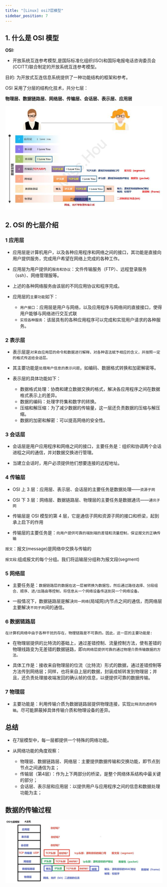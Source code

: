 ```yaml
---
title: "[Linux] osi7层模型"
sidebar_position: 7
---
```


## 1. 什么是 OSI 模型

**OSI:**

- 开放系统互连参考模型,是国际标准化组织(ISO)和国际电报电话咨询委员会(CCITT)联合制定的开放系统互连参考模型。

目的: 为开放式互连信息系统提供了一种功能结构的框架和参考。

OSI 采用了分层的结构化技术，共分七层：

**物理层、数据链路层、网络层、传输层、会话层、表示层、应用层**

![7](assets/7.JPG)

## 2. OSI 的七层介绍

### 1 应用层

- 应用层是计算机用户，以及各种应用程序和网络之间的接口，其功能是直接向用户提供服务，完成用户希望在网络上完成的各种工作。

- 应用层为用户提供的`服务和协议`：文件传输服务（FTP）、远程登录服务（ssh）、网络管理服等。

- 上述的各种网络服务由该层的不同应用协议和程序完成。

- 应用层的`主要功能`如下：
  - `用户接口`：应用层是用户与网络，以及应用程序与网络间的直接接口，使得用户能够与网络进行交互式联
  - `实现各种服务`：该层具有的各种应用程序可以完成和实现用户请求的各种服务。

### 2 表示层

- 表示层是`对来自应用层的命令和数据进行解释，对各种语法赋予相应的含义，并按照一定的格式传送给会话层。`

- 其主要功能是`处理用户信息的表示问题`，如编码、数据格式转换和加密解密等。

- 表示层的具体功能如下：
  - 数据格式处理：协商和建立数据交换的格式，解决各应用程序之间在数据格式表示上的差异。
  - 数据的编码：处理字符集和数字的转换。
  - 压缩和解压缩：为了减少数据的传输量，这一层还负责数据的压缩与解压缩。
  - 数据的加密和解密：可以提高网络的安全性。

### 3 会话层

- 会话层是用户应用程序和网络之间的接口，主要任务是：组织和协调两个会话进程之间的通信，并对数据交换进行管理。

- 当建立会话时，用户必须提供他们想要连接的远程地址。

### 4 传输层

- OSI 上 3 层：应用层、表示层、会话层的主要任务是数据处理——`资源子网`

- OSI 下 3 层：网络层、数据链路层、物理层的主要任务是数据通讯——`通讯子网`

- 传输层是 OSI 模型的第 4 层，它是通信子网和资源子网的接口和桥梁，起到承上启下的作用

- 传输层的主要任务是：`向用户提供可靠的端到端的差错和流量控制，保证报文的正确传输`

`报文`：报文(message)是网络中交换与传输的

`报文段`:组成报文的每个分组。我们将运输层分组称为报文段(segment)

### 5 网络层

- 主要任务是：`数据链路层的数据在这一层被转换为数据包，然后通过路径选择、分段组合、顺序、进/出路由等控制，将信息从一个网络设备传送到另一个网络设备。`

- 一般情况下，数据链路层是解决`同一网络`(局域网)内节点之间的通信，而网络层主要解决`不同子网`间的通信。

### 6 数据链路层

`在计算机网络中由于各种干扰的存在，物理链路是不可靠的。因此，这一层的主要功能是:`

- 在物理层提供的比特流的基础上，通过差错控制、流量控制方法，使有差错的物理线路变为无差错的数据链路，即`向网络层提供可靠的通过物理介质传输数据的方法。`

- 具体工作是：接收来自物理层的位流（比特流）形式的数据，通过差错控制等方法传到网络层；同样，也将来自上层的数据，封装成帧转发到物理层；并且，还负责处理接收端发回的确认帧的信息，以便提供可靠的数据传输。

### 7 物理层

- 主要功能是：利用传输介质为数据链路层提供物理连接，实现`比特流的透明传输`。尽可能屏蔽掉具体传输介质和物理设备的差异。

## 总结

- 在7层模型中，每一层都提供一个特殊的网络功能。

- 从网络功能的角度观察：
  - 物理层、数据链路层、网络层：主要提供数据传输和交换功能，即节点到节点之间通信为主；
  - 传输层（第4层）：作为上下两部分的桥梁，是整个网络体系结构中最关键的部分；
  - 会话层、表示层和应用层：以提供用户与应用程序之间的信息和数据处理功能为主；

## 数据的传输过程

![os](assets/osi.JPG)